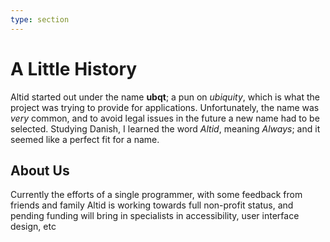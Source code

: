 ```yaml
---
type: section
---
```


# A Little History

Altid started out under the name **ubqt**; a pun on _ubiquity_, which is what the project was trying to provide for applications.
Unfortunately, the name was _very_ common, and to avoid legal issues in the future a new name had to be selected. Studying Danish, I learned the word _Altid_, meaning _Always_; and it seemed like a perfect fit for a name.

## About Us

Currently the efforts of a single programmer, with some feedback from friends and family Altid is working towards full non-profit status, and pending funding will bring in specialists in accessibility, user interface design, etc